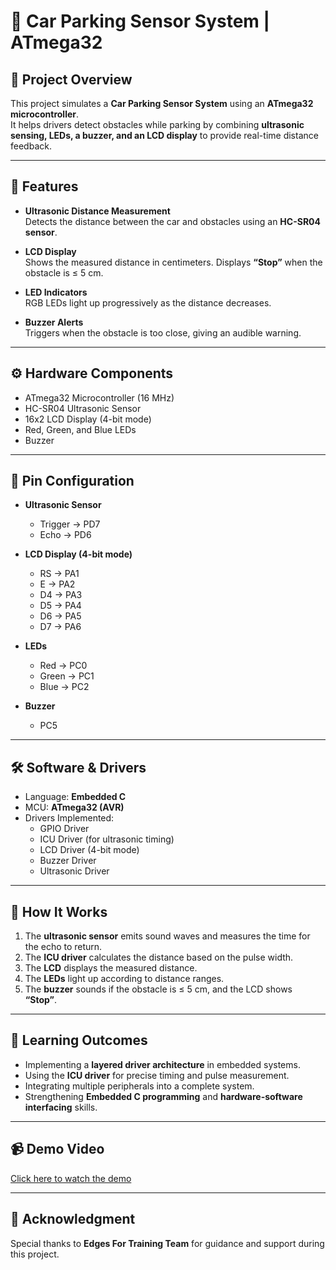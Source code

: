 # 🚗 Car Parking Sensor System | ATmega32

## 📌 Project Overview
This project simulates a **Car Parking Sensor System** using an **ATmega32 microcontroller**.  
It helps drivers detect obstacles while parking by combining **ultrasonic sensing, LEDs, a buzzer, and an LCD display** to provide real-time distance feedback.

---

## 🎯 Features
- **Ultrasonic Distance Measurement**  
  Detects the distance between the car and obstacles using an **HC-SR04 sensor**.  

- **LCD Display**  
  Shows the measured distance in centimeters. Displays **“Stop”** when the obstacle is ≤ 5 cm.  

- **LED Indicators**  
  RGB LEDs light up progressively as the distance decreases.  

- **Buzzer Alerts**  
  Triggers when the obstacle is too close, giving an audible warning.  

---

## ⚙️ Hardware Components
- ATmega32 Microcontroller (16 MHz)  
- HC-SR04 Ultrasonic Sensor  
- 16x2 LCD Display (4-bit mode)  
- Red, Green, and Blue LEDs  
- Buzzer  

---

## 🔌 Pin Configuration
- **Ultrasonic Sensor**  
  - Trigger → PD7  
  - Echo → PD6  

- **LCD Display (4-bit mode)**  
  - RS → PA1  
  - E → PA2  
  - D4 → PA3  
  - D5 → PA4  
  - D6 → PA5  
  - D7 → PA6  

- **LEDs**  
  - Red → PC0  
  - Green → PC1  
  - Blue → PC2  

- **Buzzer**  
  - PC5  

---

## 🛠️ Software & Drivers
- Language: **Embedded C**  
- MCU: **ATmega32 (AVR)**  
- Drivers Implemented:  
  - GPIO Driver  
  - ICU Driver (for ultrasonic timing)  
  - LCD Driver (4-bit mode)  
  - Buzzer Driver  
  - Ultrasonic Driver  

---

## 📖 How It Works
1. The **ultrasonic sensor** emits sound waves and measures the time for the echo to return.  
2. The **ICU driver** calculates the distance based on the pulse width.  
3. The **LCD** displays the measured distance.  
4. The **LEDs** light up according to distance ranges.  
5. The **buzzer** sounds if the obstacle is ≤ 5 cm, and the LCD shows **“Stop”**.  

---

## 🚀 Learning Outcomes
- Implementing a **layered driver architecture** in embedded systems.  
- Using the **ICU driver** for precise timing and pulse measurement.  
- Integrating multiple peripherals into a complete system.  
- Strengthening **Embedded C programming** and **hardware-software interfacing** skills.  

---

## 📹 Demo Video
[Click here to watch the demo]((https://www.linkedin.com/posts/moamr04_embeddedsystems-avr-ultrasonicsensor-activity-7379508713767714816-6Lwm?utm_source=social_share_send&utm_medium=member_desktop_web&rcm=ACoAAETVuYEB4Qeqhcj92reIoQuR05DbOfhIkgU))

---

## 🙏 Acknowledgment
Special thanks to **Edges For Training Team** for guidance and support during this project.  

